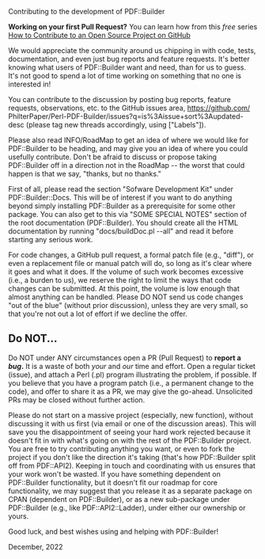Contributing to the development of PDF::Builder

**Working on your first Pull Request?** You can learn how from this *free* series [How to Contribute to an Open Source Project on GitHub](https://kcd.im/pull-request) 

We would appreciate the community around us chipping in with code, tests, 
documentation, and even just bug reports and feature requests. It's better 
knowing what users of PDF::Builder want and need, than for us to guess. It's 
not good to spend a lot of time working on something that no one is interested 
in!

You can contribute to the discussion by posting bug reports, feature requests, 
observations, etc. to the GitHub issues area, https://github.com/
PhilterPaper/Perl-PDF-Builder/issues?q=is%3Aissue+sort%3Aupdated-desc (please 
tag new threads accordingly, using ["Labels"]).

Please also read INFO/RoadMap to get an idea of where we would like for 
PDF::Builder to be heading, and may give you an idea of where you could
usefully contribute. Don't be afraid to discuss or propose taking PDF::Builder
off in a direction not in the RoadMap -- the worst that could happen is that
we say, "thanks, but no thanks."

First of all, please read the section "Sofware Development Kit" under 
PDF::Builder::Docs. This will be of interest if you want to do anything beyond 
simply installing PDF::Builder as a prerequisite for some other package. You 
can also get to this via "SOME SPECIAL NOTES" section of the root documentation 
(PDF::Builder). You should create all the HTML documentation by running 
"docs/buildDoc.pl --all" and read it before starting any serious work.

For code changes, a GitHub pull request, a formal patch file (e.g., "diff"), or 
even a replacement file or manual patch will do, so long as it's clear where it 
goes and what it does. If the volume of such work becomes excessive (i.e., a 
burden to us), we reserve the right to limit the ways that code changes can be 
submitted. At this point, the volume is low enough that almost anything can be 
handled. Please DO NOT send us code changes "out of the blue" (without prior
discussion), unless they are very small, so that you're not out a lot of
effort if we decline the offer.

## Do NOT...

Do NOT under ANY circumstances open a PR (Pull Request) to **report a _bug_.** 
It is a waste of both _your_ and _our_ time and effort. Open a regular ticket
(issue), and attach a Perl (.pl) program illustrating the problem, if possible.
If you believe that you have a program patch (i.e., a permanent change to the
code), and offer to share it as a PR, we may give the go-ahead. Unsolicited PRs
may be closed without further action.

Please do not start on a massive project (especially, new function), without 
discussing it with us first (via email or one of the discussion areas). This 
will save you the disappointment of seeing your hard work rejected because it 
doesn't fit in with what's going on with the rest of the PDF::Builder project. 
You are free to try contributing anything you want, or even to fork the project 
if you don't like the direction it's taking (that's how PDF::Builder split off 
from PDF::API2). Keeping in touch and coordinating with us ensures that your 
work won't be wasted. If you have something dependent on PDF::Builder 
functionality, but it doesn't fit our roadmap for core functionality, we may 
suggest that you release it as a separate package on CPAN (dependent on 
PDF::Builder), or as a new sub-package under PDF::Builder (e.g., like 
PDF::API2::Ladder), under either our ownership or yours.

Good luck, and best wishes using and helping with PDF::Builder!

December, 2022
